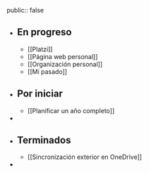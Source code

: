 public:: false

- ## En progreso
	- [[Platzi]]
	- [[Página web personal]]
	- [[Organización personal]]
	- [[Mi pasado]]
- ## Por iniciar
	- [[Planificar un año completo]]
-
- ## Terminados
	- [[Sincronización exterior en OneDrive]]
-